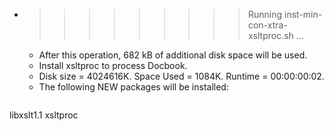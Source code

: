 * >>>>>>>>> Running inst-min-con-xtra-xsltproc.sh ...
  * After this operation, 682 kB of additional disk space will be used.
  * Install xsltproc to process Docbook.
  * Disk size = 4024616K. Space Used = 1084K. Runtime = 00:00:00:02.
  * The following NEW packages will be installed:
  ```bash
libxslt1.1 xsltproc
  ```
